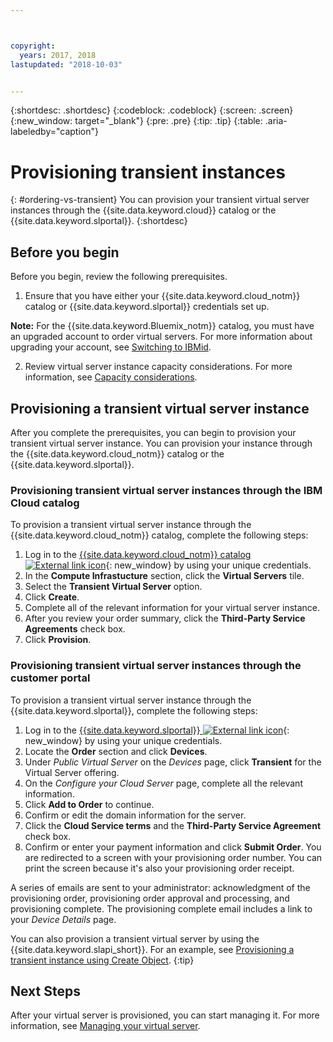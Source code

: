 ```yaml
---



copyright:
  years: 2017, 2018
lastupdated: "2018-10-03"


---
```


{:shortdesc: .shortdesc}
{:codeblock: .codeblock}
{:screen: .screen}
{:new_window: target="_blank"}
{:pre: .pre}
{:tip: .tip}
{:table: .aria-labeledby="caption"}

# Provisioning transient instances
{: #ordering-vs-transient}
You can provision your transient virtual server instances through the {{site.data.keyword.cloud}} catalog or the {{site.data.keyword.slportal}}.
{:shortdesc}

## Before you begin
Before you begin, review the following prerequisites.

  1. Ensure that you have either your {{site.data.keyword.cloud_notm}} catalog or {{site.data.keyword.slportal}} credentials set up.
  
  **Note:** For the {{site.data.keyword.Bluemix_notm}} catalog, you must have an upgraded account to order virtual servers. For more information about upgrading your account, see [Switching to IBMid](https://console.bluemix.net/docs/admin/softlayerlink.html).

  2. Review virtual server instance capacity considerations. For more information, see [Capacity considerations](ts_capacity_bp.html).

## Provisioning a transient virtual server instance 
After you complete the prerequisites, you can begin to provision your transient virtual server instance. You can provision your instance through the {{site.data.keyword.cloud_notm}} catalog or the {{site.data.keyword.slportal}}.

### Provisioning transient virtual server instances through the IBM Cloud catalog
To provision a transient virtual server instance through the {{site.data.keyword.cloud_notm}} catalog, complete the following steps:

  1. Log in to the [{{site.data.keyword.cloud_notm}} catalog ![External link icon](../icons/launch-glyph.svg "External link icon")](https://console.bluemix.net/catalog/){: new_window} by using your unique credentials.  
  2. In the **Compute Infrastucture** section, click the **Virtual Servers** tile.
  3. Select the **Transient Virtual Server** option.
  4. Click **Create**.
  5. Complete all of the relevant information for your virtual server instance.
  6. After you review your order summary, click the **Third-Party Service Agreements** check box.
  7. Click **Provision**.
  
### Provisioning transient virtual server instances through the customer portal
To provision a transient virtual server instance through the {{site.data.keyword.slportal}}, complete the following steps:

  1. Log in to the [{{site.data.keyword.slportal}} ![External link icon](../icons/launch-glyph.svg "External link icon")](https://control.softlayer.com/){: new_window} by using your unique credentials.
  2. Locate the **Order** section and click **Devices**.
  3. Under *Public Virtual Server* on the *Devices* page, click **Transient** for the Virtual Server offering.
  4. On the *Configure your Cloud Server* page, complete all the relevant information.
  5. Click **Add to Order** to continue.
  6. Confirm or edit the domain information for the server.
  7. Click the **Cloud Service terms** and the **Third-Party Service Agreement** check box.
  8. Confirm or enter your payment information and click **Submit Order**. You are redirected to a screen with your provisioning order number. You can print the screen because it's also your provisioning order receipt.

 A series of emails are sent to your administrator: acknowledgment of the provisioning order, provisioning order approval and processing, and provisioning complete. The provisioning complete email includes a link to your *Device Details* page.

You can also provision a transient virtual server by using the {{site.data.keyword.slapi_short}}. For an example, see [Provisioning a transient instance using Create Object](../vsi/vsi_provision_api.html#api-rest-transient).
{:tip}

## Next Steps
After your virtual server is provisioned, you can start managing it. For more information, see [Managing your virtual server](../vsi/vsi_managing.html).
